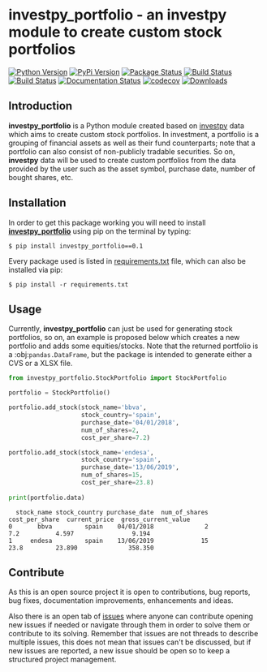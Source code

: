 # investpy_portfolio - an investpy module to create custom stock portfolios

[![Python Version](https://img.shields.io/pypi/pyversions/investpy_portfolio.svg)](https://pypi.org/project/investpy_portfolio/)
[![PyPi Version](https://img.shields.io/pypi/v/investpy_portfolio.svg)](https://pypi.org/project/investpy_portfolio/)
[![Package Status](https://img.shields.io/pypi/status/investpy_portfolio.svg)](https://pypi.org/project/investpy_portfolio/)
[![Build Status](https://dev.azure.com/alvarob96/alvarob96/_apis/build/status/alvarob96.investpy_portfolio?branchName=master)](https://dev.azure.com/alvarob96/alvarob96/_build?definitionId=1&_a=summary)
[![Build Status](https://img.shields.io/travis/alvarob96/investpy_portfolio/master.svg?label=Travis%20CI&logo=travis&logoColor=white)](https://travis-ci.org/alvarob96/investpy_portfolio)
[![Documentation Status](https://readthedocs.org/projects/investpy_portfolio/badge/?version=latest)](https://investpy_portfolio.readthedocs.io/)
[![codecov](https://codecov.io/gh/alvarob96/investpy_portfolio/branch/master/graph/badge.svg)](https://codecov.io/gh/alvarob96/investpy_portfolio)
[![Downloads](https://img.shields.io/pypi/dm/investpy_portfolio.svg?maxAge=2592000&label=installs&color=%2327B1FF)](https://pypistats.org/packages/investpy_portfolio)

## Introduction

**investpy_portfolio** is a Python module created based on [investpy](https://github.com/alvarob96/investpy) data which
aims to create custom stock portfolios. In investment, a portfolio is a grouping of financial assets as well as their
fund counterparts; note that a portfolio can also consist of non-publicly tradable securities. So on, **investpy** data 
will be used to create custom portfolios from the data provided by the user such as the asset symbol, purchase date, 
number of bought shares, etc.

## Installation

In order to get this package working you will need to install [**investpy_portfolio**](https://pypi.org/project/investpy_portfolio/)
using  pip on the terminal by typing:

``$ pip install investpy_portfolio==0.1``

Every package used is listed in [requirements.txt](https://github.com/alvarob96/investpy_portfolio/blob/master/requirements.txt) 
file, which can also be installed via pip:

``$ pip install -r requirements.txt``

## Usage

Currently, **investpy_portfolio** can just be used for generating stock portfolios, so on, an example is proposed below
which creates a new portfolio and adds some equities/stocks. Note that the returned portfolio is a :obj:`pandas.DataFrame`,
but the package is intended to generate either a CVS or a XLSX file.

```python
from investpy_portfolio.StockPortfolio import StockPortfolio

portfolio = StockPortfolio()

portfolio.add_stock(stock_name='bbva',
                    stock_country='spain',
                    purchase_date='04/01/2018',
                    num_of_shares=2,
                    cost_per_share=7.2)

portfolio.add_stock(stock_name='endesa',
                    stock_country='spain',
                    purchase_date='13/06/2019',
                    num_of_shares=15,
                    cost_per_share=23.8)
                    
print(portfolio.data)
```
```{r, engine='python', count_lines}
  stock_name stock_country purchase_date  num_of_shares  cost_per_share  current_price  gross_current_value  
0       bbva         spain    04/01/2018              2             7.2          4.597                9.194
1     endesa         spain    13/06/2019             15            23.8         23.890              358.350
```

## Contribute

As this is an open source project it is open to contributions, bug reports, bug fixes, documentation improvements, 
enhancements and ideas.

Also there is an open tab of [issues](https://github.com/alvarob96/investpy_portfolio/issues) where anyone can 
contribute opening new issues if needed or navigate through them in order to solve them or contribute to its solving. 
Remember that issues are not threads to describe multiple issues, this does not mean that issues can't be discussed, 
but if new issues are reported, a new issue should be open so to keep a structured project management.
